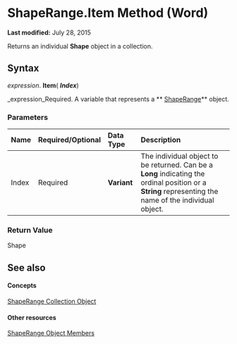 
# ShapeRange.Item Method (Word)

 **Last modified:** July 28, 2015

Returns an individual  **Shape** object in a collection.

## Syntax

 _expression_. **Item**( **_Index_**)

 _expression_Required. A variable that represents a  ** [ShapeRange](7112acc0-e241-16ef-77bc-101b72d05af0.md)** object.


### Parameters



|**Name**|**Required/Optional**|**Data Type**|**Description**|
|:-----|:-----|:-----|:-----|
|Index|Required| **Variant**|The individual object to be returned. Can be a  **Long** indicating the ordinal position or a **String** representing the name of the individual object.|

### Return Value

Shape


## See also


#### Concepts


 [ShapeRange Collection Object](7112acc0-e241-16ef-77bc-101b72d05af0.md)
#### Other resources


 [ShapeRange Object Members](eb882d13-d724-26e9-7e6d-2af55e42bba1.md)
